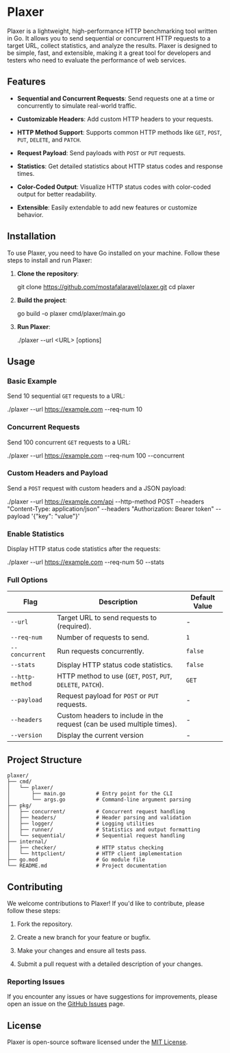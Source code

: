 Plaxer
======

Plaxer is a lightweight, high-performance HTTP benchmarking tool written in Go. It allows you to send sequential or concurrent HTTP requests to a target URL, collect statistics, and analyze the results. Plaxer is designed to be simple, fast, and extensible, making it a great tool for developers and testers who need to evaluate the performance of web services.

Features
--------

*   **Sequential and Concurrent Requests**: Send requests one at a time or concurrently to simulate real-world traffic.
    
*   **Customizable Headers**: Add custom HTTP headers to your requests.
    
*   **HTTP Method Support**: Supports common HTTP methods like `GET`, `POST`, `PUT`, `DELETE`, and `PATCH`.
    
*   **Request Payload**: Send payloads with `POST` or `PUT` requests.
    
*   **Statistics**: Get detailed statistics about HTTP status codes and response times.
    
*   **Color-Coded Output**: Visualize HTTP status codes with color-coded output for better readability.
    
*   **Extensible**: Easily extendable to add new features or customize behavior.
    

Installation
------------

To use Plaxer, you need to have Go installed on your machine. Follow these steps to install and run Plaxer:

1.  **Clone the repository**:
    
    git clone https://github.com/mostafalaravel/plaxer.git
    cd plaxer
    
2.  **Build the project**:
    
    go build \-o plaxer cmd/plaxer/main.go
    
3.  **Run Plaxer**:
    
    ./plaxer \--url <URL\> \[options\]
    

Usage
-----

### Basic Example

Send 10 sequential `GET` requests to a URL:

./plaxer \--url https://example.com --req-num 10

### Concurrent Requests

Send 100 concurrent `GET` requests to a URL:

./plaxer \--url https://example.com --req-num 100 \--concurrent

### Custom Headers and Payload

Send a `POST` request with custom headers and a JSON payload:

./plaxer \--url https://example.com/api --http-method POST \--headers "Content-Type: application/json" \--headers "Authorization: Bearer token" \--payload '{"key": "value"}'

### Enable Statistics

Display HTTP status code statistics after the requests:

./plaxer \--url https://example.com --req-num 50 \--stats

### Full Options

| Flag          | Description                                        | Default Value |
|--------------|----------------------------------------------------|--------------|
| `--url`      | Target URL to send requests to (required).         | -            |
| `--req-num`  | Number of requests to send.                        | `1`          |
| `--concurrent` | Run requests concurrently.                       | `false`      |
| `--stats`    | Display HTTP status code statistics.               | `false`      |
| `--http-method` | HTTP method to use (`GET`, `POST`, `PUT`, `DELETE`, `PATCH`). | `GET` |
| `--payload`  | Request payload for `POST` or `PUT` requests.      | -            |
| `--headers`  | Custom headers to include in the request (can be used multiple times). | - |
| `--version`  | Display the current version | - |


Project Structure
-----------------

```
plaxer/
├── cmd/
│   └── plaxer/
│       ├── main.go          # Entry point for the CLI
│       └── args.go          # Command-line argument parsing
├── pkg/
│   ├── concurrent/          # Concurrent request handling
│   ├── headers/             # Header parsing and validation
│   ├── logger/              # Logging utilities
│   ├── runner/              # Statistics and output formatting
│   └── sequential/          # Sequential request handling
├── internal/
│   ├── checker/             # HTTP status checking
│   └── httpclient/          # HTTP client implementation
├── go.mod                   # Go module file
└── README.md                # Project documentation
```

Contributing
------------

We welcome contributions to Plaxer! If you'd like to contribute, please follow these steps:

1.  Fork the repository.
    
2.  Create a new branch for your feature or bugfix.
    
3.  Make your changes and ensure all tests pass.
    
4.  Submit a pull request with a detailed description of your changes.
    

### Reporting Issues

If you encounter any issues or have suggestions for improvements, please open an issue on the [GitHub Issues](https://github.com/mostafalaravel/plaxer/issues) page.

License
-------

Plaxer is open-source software licensed under the [MIT License](LICENSE).